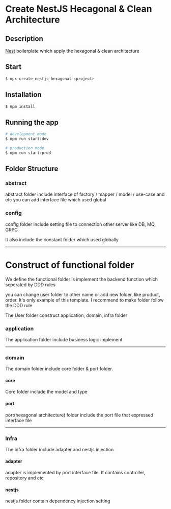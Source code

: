 # Create NestJS Hecagonal & Clean Architecture 

## Description

[Nest](https://github.com/nestjs/nest) boilerplate which apply the hexagonal & clean architecture 

## Start

```bash
$ npx create-nestjs-hexagonal <project>
```

## Installation

```bash
$ npm install
```

## Running the app

```bash
# development mode 
$ npm run start:dev

# production mode
$ npm run start:prod
```

## Folder Structure 

### abstract 
<p>
    abstract folder include interface of factory / mapper / model / use-case and etc
    you can add interface file which used global 
</p>

### config
<p>
    config folder include setting file to connection other server like DB, MQ, GRPC  
</p>
<p>
    It also include the constant folder which used globally
</p>


----------------------------
# Construct of functional folder 
<p>
    We define the functional folder is implement the backend function which seperated by DDD rules
</p>
<p>
    you can change user folder to other name or add new folder, like product, order. It's only example of this template. I recommend to make folder follow the DDD rule
</p>
<p> 
    The User folder construct application, domain, infra folder
</p>

### application 
<p> 
    The application folder include business logic implement
</p>

------------

### domain
<p>
    The domain folder include core folder & port folder.  
</p>

#### core 
<p>
    Core folder include the model and type
</p>

#### port
<p>
    port(hexagonal architecture) folder include the port file that expressed interface file
</p>

----------- 

### Infra
<p>
    The infra folder include adapter and nestjs injection
</p>

#### adapter
<p>
    adapter is implemented by port interface file. It contains controller, repository and etc
</p>

#### nestjs
<p>
    nestjs folder contain dependency injection setting
</p>